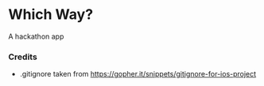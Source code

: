 # Which Way?
A hackathon app


### Credits
* .gitignore taken from https://gopher.it/snippets/gitignore-for-ios-project
